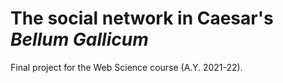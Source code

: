 # The social network in Caesar's *Bellum Gallicum*
 
Final project for the Web Science course (A.Y. 2021-22).
